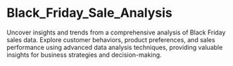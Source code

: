 # Black_Friday_Sale_Analysis
 Uncover insights and trends from a comprehensive analysis of Black Friday sales data. Explore customer behaviors, product preferences, and sales performance using advanced data analysis techniques, providing valuable insights for business strategies and decision-making.
